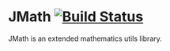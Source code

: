 # JMath [![Build Status](https://travis-ci.org/Cypaubr/JMath.svg?branch=master)](https://travis-ci.org/Cypaubr/JMath)
JMath is an extended mathematics utils library.
